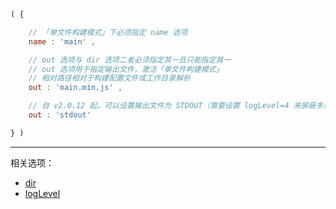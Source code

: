 ```js
( {

    // 「单文件构建模式」下必须指定 name 选项
    name : 'main' ,

    // out 选项与 dir 选项二者必须指定其一且只能指定其一
    // out 选项用于指定输出文件，激活「单文件构建模式」
    // 相对路径相对于构建配置文件或工作目录解析
    out : 'main.min.js' ,

    // 自 v2.0.12 起，可以设置输出文件为 STDOUT（需要设置 logLevel=4 来屏蔽多余的日志）
    out : 'stdout'

} )
```

---

相关选项：

- [dir](./dir.md)
- [logLevel](./logLevel.md)
